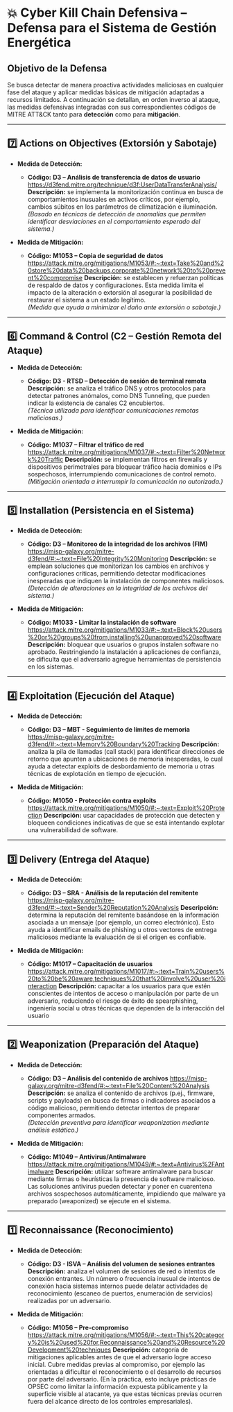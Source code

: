 # 💥 Cyber Kill Chain Defensiva – Defensa para el Sistema de Gestión Energética

## Objetivo de la Defensa

Se busca detectar de manera proactiva actividades maliciosas en cualquier fase del ataque y aplicar medidas básicas de mitigación adaptadas a recursos limitados. A continuación se detallan, en orden inverso al ataque, las medidas defensivas integradas con sus correspondientes códigos de MITRE ATT&CK tanto para **detección** como para **mitigación**.

---

## 7️⃣ Actions on Objectives (Extorsión y Sabotaje)

- **Medida de Detección:**
  - **Código:** **D3 – Análisis de transferencia de datos de usuario**  https://d3fend.mitre.org/technique/d3f:UserDataTransferAnalysis/
    **Descripción:** se implementa la monitorización continua en busca de comportamientos inusuales en activos críticos, por ejemplo, cambios súbitos en los parámetros de climatización e iluminación.  
    *(Basado en técnicas de detección de anomalías que permiten identificar desviaciones en el comportamiento esperado del sistema.)*

- **Medida de Mitigación:**
  - **Código:** **M1053 – Copia de seguridad de datos**  https://attack.mitre.org/mitigations/M1053/#:~:text=Take%20and%20store%20data%20backups,corporate%20network%20to%20prevent%20compromise 
    **Descripción:** se establecen y refuerzan políticas de respaldo de datos y configuraciones. Esta medida limita el impacto de la alteración o extorsión al asegurar la posibilidad de restaurar el sistema a un estado legítimo.  
    *(Medida que ayuda a minimizar el daño ante extorsión o sabotaje.)*

---

## 6️⃣ Command & Control (C2 – Gestión Remota del Ataque)

- **Medida de Detección:**
  - **Código:** **D3 - RTSD – Detección de sesión de terminal remota**  
    **Descripción:** se analiza el tráfico DNS y otros protocolos para detectar patrones anómalos, como DNS Tunneling, que pueden indicar la existencia de canales C2 encubiertos.  
    *(Técnica utilizada para identificar comunicaciones remotas maliciosas.)*

- **Medida de Mitigación:**
  - **Código:** **M1037 – Filtrar el tráfico de red**  https://attack.mitre.org/mitigations/M1037/#:~:text=Filter%20Network%20Traffic
    **Descripción:** se implementan filtros en firewalls y dispositivos perimetrales para bloquear tráfico hacia dominios e IPs sospechosos, interrumpiendo comunicaciones de control remoto.  
    *(Mitigación orientada a interrumpir la comunicación no autorizada.)*

---

## 5️⃣ Installation (Persistencia en el Sistema)

- **Medida de Detección:**
  - **Código:** **D3 – Monitoreo de la integridad de los archivos (FIM)**  https://misp-galaxy.org/mitre-d3fend/#:~:text=File%20Integrity%20Monitoring
    **Descripción:** se emplean soluciones que monitorizan los cambios en archivos y configuraciones críticas, permitiendo detectar modificaciones inesperadas que indiquen la instalación de componentes maliciosos.  
    *(Detección de alteraciones en la integridad de los archivos del sistema.)*

- **Medida de Mitigación:**
  - **Código:** **M1033 - Limitar la instalación de software**  https://attack.mitre.org/mitigations/M1033/#:~:text=Block%20users%20or%20groups%20from,installing%20unapproved%20software
    **Descripción:** bloquear que usuarios o grupos instalen software no aprobado. Restringiendo la instalación a aplicaciones de confianza, se dificulta que el adversario agregue herramientas de persistencia en los sistemas.

---

## 4️⃣ Exploitation (Ejecución del Ataque)

- **Medida de Detección:**
  - **Código:** **D3 – MBT - Seguimiento de límites de memoria**  https://misp-galaxy.org/mitre-d3fend/#:~:text=Memory%20Boundary%20Tracking
    **Descripción:** analiza la pila de llamadas (call stack) para identificar direcciones de retorno que apunten a ubicaciones de memoria inesperadas​, lo cual ayuda a detectar exploits de desbordamiento de memoria u otras técnicas de explotación en tiempo de ejecución.

- **Medida de Mitigación:**
  - **Código:** **M1050 - Protección contra exploits**  https://attack.mitre.org/mitigations/M1050/#:~:text=Exploit%20Protection
    **Descripción:** usar capacidades de protección que detecten y bloqueen condiciones indicativas de que se está intentando explotar una vulnerabilidad de software​. 

---

## 3️⃣ Delivery (Entrega del Ataque)

- **Medida de Detección:**
  - **Código:** **D3 – SRA - Análisis de la reputación del remitente**  https://misp-galaxy.org/mitre-d3fend/#:~:text=Sender%20Reputation%20Analysis
    **Descripción:** determina la reputación del remitente basándose en la información asociada a un mensaje (por ejemplo, un correo electrónico)​. Esto ayuda a identificar emails de phishing u otros vectores de entrega maliciosos mediante la evaluación de si el origen es confiable.

- **Medida de Mitigación:**
  - **Código:** **M1017 – Capacitación de usuarios**  https://attack.mitre.org/mitigations/M1017/#:~:text=Train%20users%20to%20be%20aware,techniques%20that%20involve%20user%20interaction
    **Descripción:** capacitar a los usuarios para que estén conscientes de intentos de acceso o manipulación por parte de un adversario, reduciendo el riesgo de éxito de spearphishing, ingeniería social u otras técnicas que dependen de la interacción del usuario​

---

## 2️⃣ Weaponization (Preparación del Ataque)

- **Medida de Detección:**
  - **Código:** **D3 – Análisis del contenido de archivos**  https://misp-galaxy.org/mitre-d3fend/#:~:text=File%20Content%20Analysis
    **Descripción:** se analiza el contenido de archivos (p.ej., firmware, scripts y payloads) en busca de firmas o indicadores asociados a código malicioso, permitiendo detectar intentos de preparar componentes armados.  
    *(Detección preventiva para identificar weaponization mediante análisis estático.)*

- **Medida de Mitigación:**
  - **Código:** **M1049 – Antivirus/Antimalware**  https://attack.mitre.org/mitigations/M1049/#:~:text=Antivirus%2FAntimalware
    **Descripción:** utilizar software antimalware para buscar mediante firmas o heurísticas la presencia de software malicioso. Las soluciones antivirus pueden detectar y poner en cuarentena archivos sospechosos automáticamente, impidiendo que malware ya preparado (weaponized) se ejecute en el sistema.

---

## 1️⃣ Reconnaissance (Reconocimiento)

- **Medida de Detección:**
  - **Código:** **D3 - ISVA – Análisis del volumen de sesiones entrantes**  
    **Descripción:** analiza el volumen de sesiones de red o intentos de conexión entrantes. Un número o frecuencia inusual de intentos de conexión hacia sistemas internos puede delatar actividades de reconocimiento (escaneo de puertos, enumeración de servicios) realizadas por un adversario.

- **Medida de Mitigación:**
  - **Código:** **M1056 – Pre-compromiso**  https://attack.mitre.org/mitigations/M1056/#:~:text=This%20category%20is%20used%20for,Reconnaissance%20and%20Resource%20Development%20techniques
    **Descripción:** categoría de mitigaciones aplicables antes de que el adversario logre acceso inicial. Cubre medidas previas al compromiso, por ejemplo las orientadas a dificultar el reconocimiento o el desarrollo de recursos por parte del adversario. (En la práctica, esto incluye prácticas de OPSEC como limitar la información expuesta públicamente y la superficie visible al atacante, ya que estas técnicas previas ocurren fuera del alcance directo de los controles empresariales).